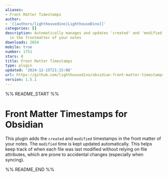 ```yaml
---
aliases:
- Front Matter Timestamps
author:
- '[[authors/lighthousedino|LighthouseDino]]'
categories: []
description: Automatically manages and updates 'created' and 'modified' timestamps
  in the frontmatter of your notes
downloads: 2654
mobile: true
number: 1751
stars: 8
title: Front Matter Timestamps
type: plugin
updated: '2024-12-15T21:15:08'
url: https://github.com/lighthousedino/obsidian-front-matter-timestamps
version: 1.5.1
---
```


%% README_START %%

# Front Matter Timestamps for Obsidian

This plugin adds the `created` and `modified` timestamps in the front matter of your notes. The `modified` time is kept updated automatically. This helps keep track of when each file was last modified without relying on file attributes, which are prone to accidental changes (especially when syncing).


%% README_END %%